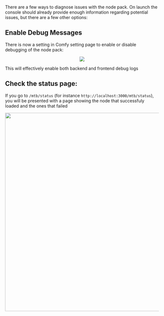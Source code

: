 There are a few ways to diagnose issues with the node pack.
On launch the console should already provide enough information regarding potential issues, but there are a few other options:

## Enable Debug Messages

There is now a setting in Comfy setting page to enable or disable debugging of the node pack:
<p align=center>
<img src=https://github.com/melMass/comfy_mtb/assets/7041726/3b66105f-05d1-4779-993e-c8ea2d1e3253"/>
</p>
This will effectively enable both backend and frontend debug logs

## Check the status page:

If you go to `/mtb/status` (for instance `http://localhost:3000/mtb/status`), you will be presented with a page showing the node that successfuly loaded and the ones that failed
<p align=center>
<img src="https://github.com/melMass/comfy_mtb/assets/7041726/8a8c4667-2d76-45bd-a431-d2a1847abe44" width=650/>
</p>
